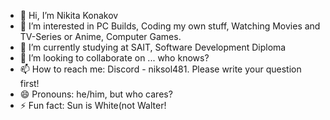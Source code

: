 - 👋 Hi, I’m Nikita Konakov
- 👀 I’m interested in PC Builds, Coding my own stuff, Watching Movies and TV-Series or Anime, Computer Games.
- 🌱 I’m currently studying at SAIT, Software Development Diploma
- 💞️ I’m looking to collaborate on ... who knows?
- 📫 How to reach me: Discord - niksol481. Please write your question first!
- 😄 Pronouns: he/him, but who cares?
- ⚡ Fun fact: Sun is White(not Walter!

<!---
NikKonakov/NikKonakov is a ✨ special ✨ repository because its `README.md` (this file) appears on your GitHub profile.
You can click the Preview link to take a look at your changes.
--->
